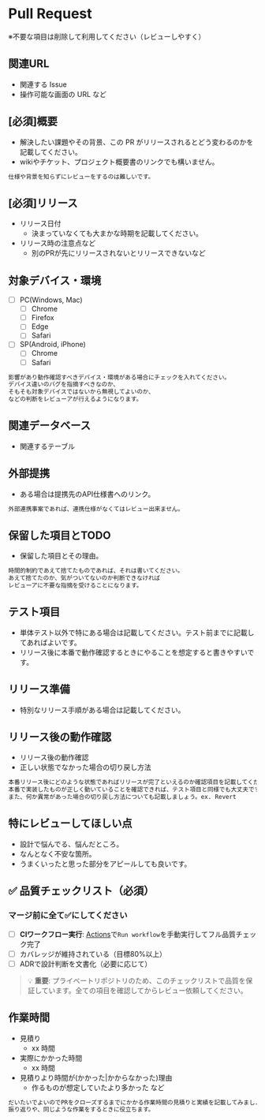 <!-- I want to review in Japanese. -->

# Pull Request

※不要な項目は削除して利用してください（レビューしやすく）

## 関連URL

- 関連する Issue
- 操作可能な画面の URL など

## [必須]概要

- 解決したい課題やその背景、この PR がリリースされるとどう変わるのかを記載してください。
- wikiやチケット、プロジェクト概要書のリンクでも構いません。

```txt
仕様や背景を知らずにレビューをするのは難しいです。
```

## [必須]リリース

- リリース日付
  - 決まっていなくても大まかな時期を記載してください。
- リリース時の注意点など
  - 別のPRが先にリリースされないとリリースできないなど

## 対象デバイス・環境

- [ ] PC(Windows, Mac)
  - [ ] Chrome
  - [ ] Firefox
  - [ ] Edge
  - [ ] Safari
- [ ] SP(Android, iPhone)
  - [ ] Chrome
  - [ ] Safari

```txt
影響があり動作確認すべきデバイス・環境がある場合にチェックを入れてください。
デバイス違いのバグを指摘すべきなのか、
そもそも対象デバイスではないから無視してよいのか、
などの判断をレビューアが行えるようになります。
```

## 関連データベース

- 関連するテーブル

## 外部提携

- ある場合は提携先のAPI仕様書へのリンク。

```txt
外部連携事案であれば、連携仕様がなくてはレビュー出来ません。
```

## 保留した項目とTODO

- 保留した項目とその理由。

```txt
時間的制約であえて捨てたものであれば、それは書いてください。
あえて捨てたのか、気がついてないのか判断できなければ
レビューアに不要な指摘を受けることになります。
```

## テスト項目

- 単体テスト以外で特にある場合は記載してください。テスト前までに記載してあればよいです。
- リリース後に本番で動作確認するときにやることを想定すると書きやすいです。

## リリース準備

- 特別なリリース手順がある場合は記載してください。

## リリース後の動作確認

- リリース後の動作確認
- 正しい状態でなかった場合の切り戻し方法

```txt
本番リリース後にどのような状態であればリリースが完了といえるのか確認項目を記載してください。
本番で実装したものが正しく動いていることを確認できれば、テスト項目と同様でも大丈夫です。
また、何か異常があった場合の切り戻し方法についても記載しましょう。ex. Revert
```

## 特にレビューしてほしい点

- 設計で悩んでる、悩んだところ。
- なんとなく不安な箇所。
- うまくいったと思った部分をアピールしても良いです。

## ✅ 品質チェックリスト（必須）

### マージ前に全て✅にしてください

- [ ] **CIワークフロー実行**: [Actions](../actions/workflows/ci.yml)で`Run workflow`を手動実行してフル品質チェック完了
- [ ] カバレッジが維持されている（目標80%以上）
- [ ] ADRで設計判断を文書化（必要に応じて）

> 💡 **重要**: プライベートリポジトリのため、このチェックリストで品質を保証しています。全ての項目を確認してからレビュー依頼してください。

## 作業時間

- 見積り
  - xx 時間
- 実際にかかった時間
  - xx 時間
- 見積りより時間が(かかった|かからなかった)理由
  - 作るものが想定していたより多かった など

```txt
だいたいでよいのでPRをクローズするまでにかかる作業時間の見積りと実績を記載してみましょう。
振り返りや、同じような作業をするときに役立ちます。
```

<!-- I want to review in Japanese. -->
